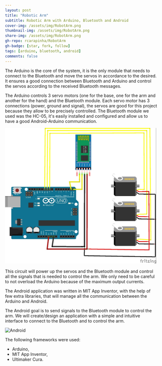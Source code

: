 ```yaml
---
layout: post
title: "Robotic Arm"
subtitle: Robotic Arm with Arduino, Bluetooth and Android
cover-img: /assets/img/RobotArm.png
thumbnail-img: /assets/img/RobotArm.png
share-img: /assets/img/RobotArm.png
gh-repo: rcarapinha/RobotArm
gh-badge: [star, fork, follow]
tags: [arduino, bluetooth, android]
comments: false
---
```


The Arduino is the core of the system, it is the only module that needs to connect to the Bluetooth and move the servos in accordance to the desired. It ensures a good connection between Bluetooth and Arduino and control the servos according to the received Bluetooth messages.

The Arduino controls 3 servo motors (one for the base, one for the arm and another for the hand) and the Bluetooth module. Each servo motor has 3 connections (power, ground and signal), the servos are good for this project because they allow to be precisely controlled.
The Bluetooth module we used was the HC-05, it's easily installed and configured and allow us to have a good Android-Arduino communication.

<img src="https://github.com/RCarapinha/RobotArm/blob/master/Images/Arduino.png" width="500">

This circuit will power up the servos and the Bluetooth module and control all the signals that is needed to control the arm. We only need to be careful to not overload the Arduino because of the maximum output currents.

The Android application was written in MIT App Inventor, with the help of few extra libraries, that will manage all the communication between the Arduino and Android.

The Android goal is to send signals to the Bluetooth module to control the arm. We will create/design an application with a simple and intuitive interface to connect to the Bluetooth and to control the arm.

![Android]("https://github.com/RCarapinha/RobotArm/blob/master/Images/Android.png")

The following frameworks were used:
- Arduino,
- MIT App Inventor,
- Ultimaker Cura.